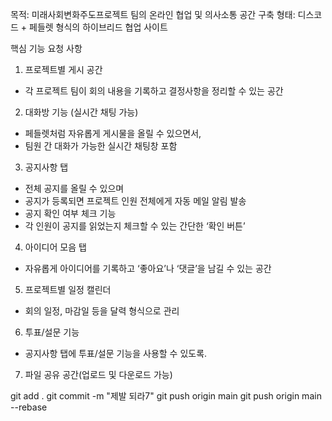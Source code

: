 목적: 미래사회변화주도프로젝트 팀의 온라인 협업 및 의사소통 공간 구축
형태: 디스코드 + 페들렛 형식의 하이브리드 협업 사이트

핵심 기능 요청 사항
1. 프로젝트별 게시 공간
- 각 프로젝트 팀이 회의 내용을 기록하고 결정사항을 정리할 수 있는 공간
2. 대화방 기능 (실시간 채팅 가능)
- 페들렛처럼 자유롭게 게시물을 올릴 수 있으면서,
- 팀원 간 대화가 가능한 실시간 채팅창 포함
3. 공지사항 탭
- 전체 공지를 올릴 수 있으며
- 공지가 등록되면 프로젝트 인원 전체에게 자동 메일 알림 발송
- 공지 확인 여부 체크 기능
- 각 인원이 공지를 읽었는지 체크할 수 있는 간단한 ‘확인 버튼’
4. 아이디어 모음 탭
- 자유롭게 아이디어를 기록하고 ‘좋아요’나 ‘댓글’을 남길 수 있는 공간
5. 프로젝트별 일정 캘린더
- 회의 일정, 마감일 등을 달력 형식으로 관리
6. 투표/설문 기능
- 공지사항 탭에 투표/설문 기능을 사용할 수 있도록.
7. 파일 공유 공간(업로드 및 다운로드 가능)

git add .
git commit -m "제발 되라7"
git push origin main
git push origin main --rebase 
